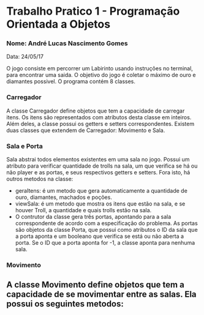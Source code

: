 # Trabalho Pratico 1 - Programação Orientada a Objetos
### Nome: André Lucas Nascimento Gomes
Data: 24/05/17


O jogo consiste em percorrer um Labirinto usando instruções no terminal, para encontrar uma saida. O objetivo do jogo é coletar o máximo de ouro e diamantes possivel. O programa contém 8 classes. 

### Carregador

A classe Carregador define objetos que tem a capacidade de carregar itens. Os itens são representados com atributos desta classe em inteiros. Além deles, a classe possui os getters e setters correspondentes. Existem duas classes que extendem de Carregador: Movimento e Sala.

### Sala e Porta

Sala abstrai todos elementos existentes em uma sala no jogo. Possui um atributo para verificar quantidade de trolls na sala, um que verifica se há ou não player e as portas, e seus respectivos getters e setters. Fora isto, há outros metodos na classe:
- geraItens: é um metodo que gera automaticamente a quantidade de ouro, diamantes, machados e poções.
- viewSala: é um metodo que mostra os itens que estão na sala, e se houver Troll, a quantidade e quais trolls estão na sala.
- O contrutor da classe gera três portas, apontando para a sala correspondente de acordo com a especificação do problema.
As portas são objetos da classe Porta, que possui como atributos o ID da sala que a porta aponta e um booleano que verifica se está ou não aberta a porta. Se o ID que a porta aponta for -1, a classe aponta para nenhuma sala.

### Movimento

A classe Movimento define objetos que tem a capacidade de se movimentar entre as salas. Ela possui os seguintes metodos:
- 
